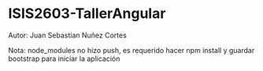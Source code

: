 # ISIS2603-TallerAngular
Autor: Juan Sebastian Nuñez Cortes

Nota: node_modules no hizo push, es requerido hacer npm install y guardar bootstrap para iniciar la aplicación

